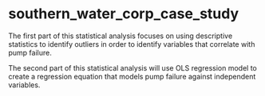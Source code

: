 # southern_water_corp_case_study

The first part of this statistical analysis focuses on using descriptive statistics to identify outliers in order to identify variables that correlate with pump failure.


The second part of this statistical analysis will use OLS regression model to create a regression equation that models pump failure against independent variables.